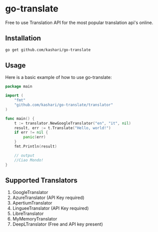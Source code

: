# go-translate

Free to use Translation API for the most popular translation api's online.

## Installation

```bash
go get github.com/kashari/go-translate
```

## Usage

Here is a basic example of how to use go-translate:

```go
package main

import (
    "fmt"
    "github.com/kashari/go-translate/translator"
)

func main() {
    t := translator.NewGoogleTranslator("en", "it", nil)
    result, err := t.Translate("Hello, world!")
    if err != nil {
        panic(err)
    }
    fmt.Println(result)

    // output
    //Ciao Mondo!
}
```

## Supported Translators

1. GoogleTranslator
2. AzureTranslator (API Key required)
3. ApertiumTranslator
4. LingueeTranslator (API Key required)
5. LibreTranslator
6. MyMemoryTranslator
7. DeepLTranslator (Free and API key present)
